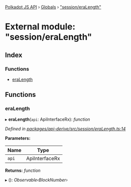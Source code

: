 [Polkadot JS API](../README.md) › [Globals](../globals.md) › ["session/eraLength"](_session_eralength_.md)

# External module: "session/eraLength"

## Index

### Functions

* [eraLength](_session_eralength_.md#eralength)

## Functions

###  eraLength

▸ **eraLength**(`api`: ApiInterfaceRx): *function*

*Defined in [packages/api-derive/src/session/eraLength.ts:14](https://github.com/polkadot-js/api/blob/c3c77ffe4/packages/api-derive/src/session/eraLength.ts#L14)*

**Parameters:**

Name | Type |
------ | ------ |
`api` | ApiInterfaceRx |

**Returns:** *function*

▸ (): *Observable‹BlockNumber›*
